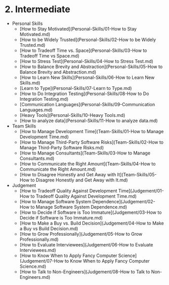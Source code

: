 # 2. Intermediate

- Personal Skills
	- [How to Stay Motivated](Personal-Skills/01-How to Stay Motivated.md)
	- [How to be Widely Trusted](Personal-Skills/02-How to be Widely Trusted.md)
	- [How to Tradeoff Time vs. Space](Personal-Skills/03-How to Tradeoff Time vs Space.md)
	- [How to Stress Test](Personal-Skills/04-How to Stress Test.md)
	- [How to Balance Brevity and Abstraction](Personal-Skills/05-How to Balance Brevity and Abstraction.md)
	- [How to Learn New Skills](Personal-Skills/06-How to Learn New Skills.md)
	- [Learn to Type](Personal-Skills/07-Learn to Type.md)
	- [How to Do Integration Testing](Personal-Skills/08-How to Do Integration Testing.md)
	- [Communication Languages](Personal-Skills/09-Communication Languages.md)
	- [Heavy Tools](Personal-Skills/10-Heavy Tools.md)
	- [How to analyze data](Personal-Skills/11-How to analyze data.md)
- Team Skills
	- [How to Manage Development Time](Team-Skills/01-How to Manage Development Time.md)
	- [How to Manage Third-Party Software Risks](Team-Skills/02-How to Manage Third-Party Software Risks.md)
	- [How to Manage Consultants](Team-Skills/03-How to Manage Consultants.md)
	- [How to Communicate the Right Amount](Team-Skills/04-How to Communicate the Right Amount.md)
	- [How to Disagree Honestly and Get Away with It](Team-Skills/05-How to Disagree Honestly and Get Away with It.md)
- Judgement
	- [How to Tradeoff Quality Against Development Time](Judgement/01-How to Tradeoff Quality Against Development Time.md)
	- [How to Manage Software System Dependence](Judgement/02-How to Manage Software System Dependence.md)
	- [How to Decide if Software is Too Immature](Judgement/03-How to Decide if Software is Too Immature.md)
	- [How to Make a Buy vs. Build Decision](Judgement/04-How to Make a Buy vs Build Decision.md)
	- [How to Grow Professionally](Judgement/05-How to Grow Professionally.md)
	- [How to Evaluate Interviewees](Judgement/06-How to Evaluate Interviewees.md)
	- [How to Know When to Apply Fancy Computer Science](Judgement/07-How to Know When to Apply Fancy Computer Science.md)
	- [How to Talk to Non-Engineers](Judgement/08-How to Talk to Non-Engineers.md)